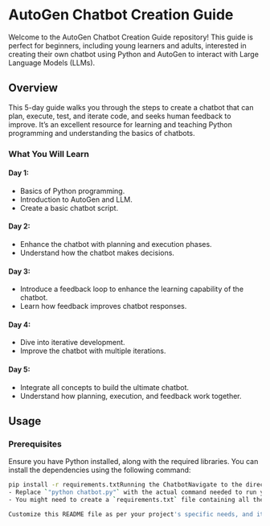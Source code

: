 # AutoGen Chatbot Creation Guide

Welcome to the AutoGen Chatbot Creation Guide repository! This guide is perfect for beginners, including young learners and adults, interested in creating their own chatbot using Python and AutoGen to interact with Large Language Models (LLMs). 

## Overview

This 5-day guide walks you through the steps to create a chatbot that can plan, execute, test, and iterate code, and seeks human feedback to improve. It’s an excellent resource for learning and teaching Python programming and understanding the basics of chatbots.

### What You Will Learn

#### Day 1:
- Basics of Python programming.
- Introduction to AutoGen and LLM.
- Create a basic chatbot script.

#### Day 2:
- Enhance the chatbot with planning and execution phases.
- Understand how the chatbot makes decisions.

#### Day 3:
- Introduce a feedback loop to enhance the learning capability of the chatbot.
- Learn how feedback improves chatbot responses.

#### Day 4:
- Dive into iterative development.
- Improve the chatbot with multiple iterations.

#### Day 5:
- Integrate all concepts to build the ultimate chatbot.
- Understand how planning, execution, and feedback work together.

## Usage

### Prerequisites

Ensure you have Python installed, along with the required libraries. You can install the dependencies using the following command:

```sh
pip install -r requirements.txtRunning the ChatbotNavigate to the directory containing the chatbot script and run:python chatbot.pyFollow the on-screen prompts to interact with the chatbot.ContributingWe welcome contributions! Feel free to open pull requests to improve the chatbot and the guide.LicenseThis project is open source, under the MIT license.### Note:
- Replace `"python chatbot.py"` with the actual command needed to run your specific chatbot script.
- You might need to create a `requirements.txt` file containing all the Python libraries that need to be installed to run the chatbot.

Customize this README file as per your project's specific needs, and it should provide a good starting point to help others understand and use your project effectively.
